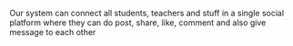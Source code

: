 Our system can connect all students, teachers and stuff in a single social platform where they can do post, share, like, comment and also give message to each other
